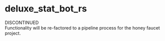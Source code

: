 # deluxe_stat_bot_rs

DISCONTINUED </br>
Functionality will be re-factored to a pipeline process for the honey faucet project. </br>
